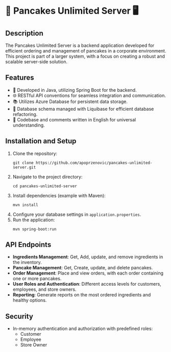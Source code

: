 # 🥞 Pancakes Unlimited Server 🖥️

## Description
The Pancakes Unlimited Server is a backend application developed for efficient ordering and management of pancakes in a corporate environment. This project is part of a larger system, with a focus on creating a robust and scalable server-side solution.

## Features
- 🚀 Developed in Java, utilizing Spring Boot for the backend.
- 🌐 RESTful API conventions for seamless integration and communication.
- 📚 Utilizes Azure Database for persistent data storage.
- 🔄 Database schema managed with Liquibase for efficient database refactoring.
- 📝 Codebase and comments written in English for universal understanding.

## Installation and Setup
1. Clone the repository:
   ```
   git clone https://github.com/apoprzenovic/pancakes-unlimited-server.git
   ```
2. Navigate to the project directory:
   ```
   cd pancakes-unlimited-server
   ```
3. Install dependencies (example with Maven):
   ```
   mvn install
   ```
4. Configure your database settings in `application.properties`.
5. Run the application:
   ```
   mvn spring-boot:run
   ```

## API Endpoints
- **Ingredients Management**: Get, Add, update, and remove ingredients in the inventory.
- **Pancake Management**: Get, Create, update, and delete pancakes.
- **Order Management**: Place and view orders, with each order containing one or more pancakes.
- **User Roles and Authentication**: Different access levels for customers, employees, and store owners.
- **Reporting**: Generate reports on the most ordered ingredients and healthy options.

## Security
- In-memory authentication and authorization with predefined roles:
  - Customer
  - Employee
  - Store Owner

